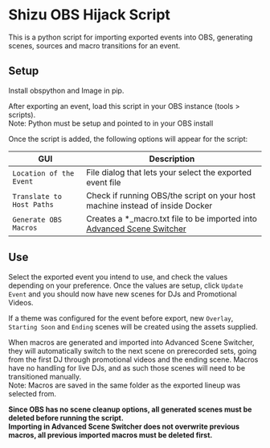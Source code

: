 # Shizu OBS Hijack Script

This is a python script for importing exported events into OBS, generating scenes, sources and macro transitions for an event.

## Setup

Install obspython and Image in pip.

After exporting an event, load this script in your OBS instance (tools > scripts).
<br>Note: Python must be setup and pointed to in your OBS install

Once the script is added, the following options will appear for the script:

| GUI | Description |
| ----- | ----- |
| `Location of the Event` | File dialog that lets your select the exported event file |
| `Translate to Host Paths` | Check if running OBS/the script on your host machine instead of inside Docker |
| `Generate OBS Macros` | Creates a *_macro.txt file to be imported into [Advanced Scene Switcher](https://github.com/WarmUpTill/SceneSwitcher) |

## Use

Select the exported event you intend to use, and check the values depending on your preference. Once the values are setup, click `Update Event` and you should now have new scenes for DJs and Promotional Videos.

If a theme was configured for the event before export, new `Overlay`, `Starting Soon` and `Ending` scenes will be created using the assets supplied.

When macros are generated and imported into Advanced Scene Switcher, they will automatically switch to the next scene on prerecorded sets, going from the first DJ through promotional videos and the ending scene.
Macros have no handling for live DJs, and as such those scenes will need to be transitioned manually.
<br>Note: Macros are saved in the same folder as the exported lineup was selected from.

**Since OBS has no scene cleanup options, all generated scenes must be deleted before running the script.**
<br>**Importing in Advanced Scene Switcher does not overwrite previous macros, all previous imported macros must be deleted first.**